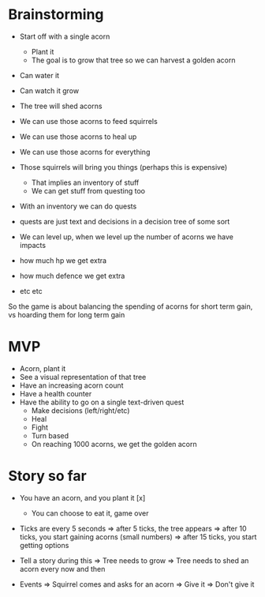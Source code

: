 # Brainstorming

- Start off with a single acorn
  - Plant it
  - The goal is to grow that tree so we can harvest a golden acorn

- Can water it
- Can watch it grow

- The tree will shed acorns

- We can use those acorns to feed squirrels
- We can use those acorns to heal up
- We can use those acorns for everything

- Those squirrels will bring you things (perhaps this is expensive)
  - That implies an inventory of stuff
  - We can get stuff from questing too

- With an inventory we can do quests
- quests are just text and decisions in a decision tree of some sort
- We can level up, when we level up the number of acorns we have impacts
 - how much hp we get extra
 - how much defence we get extra
 - etc etc

So the game is about balancing the spending of acorns for short term gain, vs hoarding them for long term gain

# MVP

- Acorn, plant it
- See a visual representation of that tree
- Have an increasing acorn count
- Have a health counter
- Have the ability to go on a single text-driven quest
  - Make decisions (left/right/etc)
  - Heal
  - Fight
  - Turn based
  - On reaching 1000 acorns, we get the golden acorn

# Story so far

- You have an acorn, and you plant it     [x]
  - You can choose to eat it, game over
- Ticks are every 5 seconds
  => after 5 ticks, the tree appears
  => after 10 ticks, you start gaining acorns (small numbers)
  => after 15 ticks, you start getting options

- Tell a story during this
  => Tree needs to grow
  => Tree needs to shed an acorn every now and then

- Events
  => Squirrel comes and asks for an acorn
    => Give it
    => Don't give it
  


